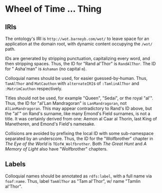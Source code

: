 # Wheel of Time ... Thing

## IRIs

The ontology's IRI is `http://wot.barneyb.com/wot/` to leave space for an
application at the domain root, with dynamic content occupying the `/wot/` path.

IDs are generated by stripping punctuation, capitalizing every word, and then
stripping spaces. Thus, the ID for "Rand al'Thor" is `RandAlThor`. The ID for "
Asha'man" is `Ashaman` (no capital `m`).

Colloquial names should be used, for easier guessed-by-human. Thus, `TamAlThor`
and `MatCauthon` with `alternateIRI`s of `:TamlinAlThor` and `:MatrimCauthon`
respectively.

Titles should not be used, for example "Queen", "Sedai", or the royal "al'".
Thus, the ID for "al'Lan Mandragoran" is `LanMandragoran`,
not `AlLanMandragoran`. This may appear contradictory to Rand's ID above, but
the "al'" on Rand's surname, like many Emond's Field surnames, is not a title.
It was certainly derived from one: Aemon al Caar al Thorin, last King of
Manetheren, and Emond's Field's namesake.

Collisions are avoided by prefixing the local ID with some sub-namespace
separated by an underscore. Thus, the ID for the "Wolfbrother" chapter in _The
Eye of the World_ is `TEofW_Wolfbrother`. Both _The Great Hunt_ and _A Memory of
Light_ also have "Wolfbrother" chapters.

## Labels

Colloquial names should be annotated as `rdfs:label`, with a full name
via `foaf:name`. Thus, label `TamAlThor` as "Tam al'Thor", w/ name "Tamlin
al'Thor".
